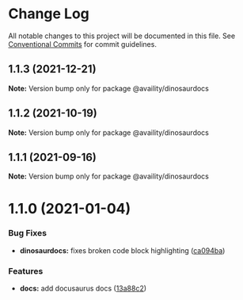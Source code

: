 # Change Log

All notable changes to this project will be documented in this file.
See [Conventional Commits](https://conventionalcommits.org) for commit guidelines.

## 1.1.3 (2021-12-21)

**Note:** Version bump only for package @availity/dinosaurdocs





## 1.1.2 (2021-10-19)

**Note:** Version bump only for package @availity/dinosaurdocs





## 1.1.1 (2021-09-16)

**Note:** Version bump only for package @availity/dinosaurdocs





# 1.1.0 (2021-01-04)


### Bug Fixes

* **dinosaurdocs:** fixes broken code block highlighting ([ca094ba](https://github.com/Availity/sdk-js/commit/ca094ba85defb5ccc572c43814bfe545a4b7af64))


### Features

* **docs:** add docusaurus docs ([13a88c2](https://github.com/Availity/sdk-js/commit/13a88c215da1bbd1c8346f89d4842de88fa68df5))
